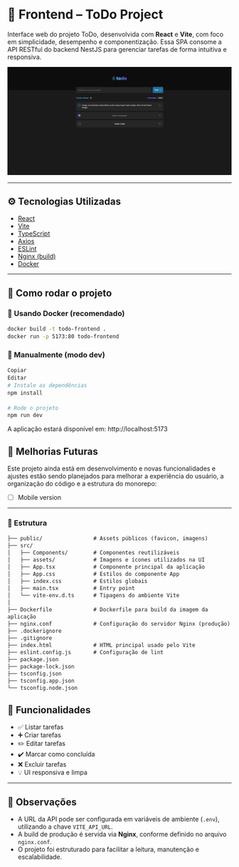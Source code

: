 # 🎨 Frontend – ToDo Project

Interface web do projeto ToDo, desenvolvida com **React** e **Vite**, com foco em simplicidade, desempenho e componentização. Essa SPA consome a API RESTful do backend NestJS para gerenciar tarefas de forma intuitiva e responsiva.

![Frontend Preview](./public/frontendpreview.png)

---

## ⚙️ Tecnologias Utilizadas

- [React](https://reactjs.org/)
- [Vite](https://vitejs.dev/)
- [TypeScript](https://www.typescriptlang.org/)
- [Axios](https://axios-http.com/)
- [ESLint](https://eslint.org/)
- [Nginx (build)](https://www.nginx.com/)
- [Docker](https://www.docker.com/)

---

## 🚀 Como rodar o projeto

### 🐳 Usando Docker (recomendado)

```bash
docker build -t todo-frontend .
docker run -p 5173:80 todo-frontend
```
### 🧪 Manualmente (modo dev)
```bash
Copiar
Editar
# Instale as dependências
npm install

# Rode o projeto
npm run dev
```
A aplicação estará disponível em:
http://localhost:5173

## 🚧 Melhorias Futuras

Este projeto ainda está em desenvolvimento e novas funcionalidades e ajustes estão sendo planejados para melhorar a experiência do usuário, a organização do código e a estrutura do monorepo:

- [ ] Mobile version

---



### 📂 Estrutura
```frontend/
├── public/                # Assets públicos (favicon, imagens)
├── src/
│   ├── Components/        # Componentes reutilizáveis
│   ├── assets/            # Imagens e ícones utilizados na UI
│   ├── App.tsx            # Componente principal da aplicação
│   ├── App.css            # Estilos do componente App
│   ├── index.css          # Estilos globais
│   ├── main.tsx           # Entry point
│   └── vite-env.d.ts      # Tipagens do ambiente Vite
│
├── Dockerfile             # Dockerfile para build da imagem da aplicação
├── nginx.conf             # Configuração do servidor Nginx (produção)
├── .dockerignore
├── .gitignore
├── index.html             # HTML principal usado pelo Vite
├── eslint.config.js       # Configuração de lint
├── package.json
├── package-lock.json
├── tsconfig.json
├── tsconfig.app.json
└── tsconfig.node.json
```

## 🧩 Funcionalidades

- ✅ Listar tarefas
- ➕ Criar tarefas
- ✏️ Editar tarefas
- ✔️ Marcar como concluída
- ❌ Excluir tarefas
- 💡 UI responsiva e limpa

---

## 📄 Observações

- A URL da API pode ser configurada em variáveis de ambiente (`.env`), utilizando a chave `VITE_API_URL`.
- A build de produção é servida via **Nginx**, conforme definido no arquivo `nginx.conf`.
- O projeto foi estruturado para facilitar a leitura, manutenção e escalabilidade.

